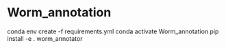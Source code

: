 # Worm_annotation

conda env create -f requirements.yml
conda activate Worm_annotation
pip install -e .
worm_annotator

